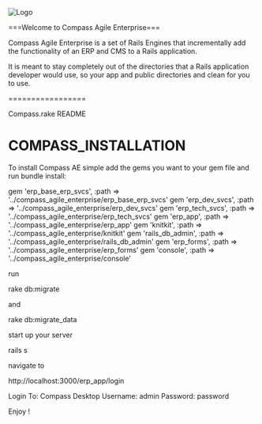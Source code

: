 ![Logo](http://github.com/portablemind/compass_agile_enterprise/raw/master/engines/erp_app/public/images/art/compass-logo-1-medium.png)

===Welcome to Compass Agile Enterprise===

Compass Agile Enterprise is a set of Rails Engines that incrementally add the functionality of an ERP and CMS to a Rails application.

It is meant to stay completely out of the directories that a Rails application developer would use, so your app and public directories and clean for you to use.

=================

Compass.rake README

 
COMPASS_INSTALLATION
====================
 
 To install Compass AE simple add the gems you want to your gem file and run bundle install:
 
 gem 'erp_base_erp_svcs', :path => '../compass_agile_enterprise/erp_base_erp_svcs'
 gem 'erp_dev_svcs', :path => '../compass_agile_enterprise/erp_dev_svcs'
 gem 'erp_tech_svcs', :path => '../compass_agile_enterprise/erp_tech_svcs'
 gem 'erp_app', :path => '../compass_agile_enterprise/erp_app'
 gem 'knitkit', :path => '../compass_agile_enterprise/knitkit'
 gem 'rails_db_admin', :path => '../compass_agile_enterprise/rails_db_admin'
 gem 'erp_forms', :path => '../compass_agile_enterprise/erp_forms'
 gem 'console', :path => '../compass_agile_enterprise/console'
 
 run 
 
 rake db:migrate
 
 and
 
 rake db:migrate_data
 
 start up your server 
 
 rails s
 
 navigate to 
 
 http://localhost:3000/erp_app/login
 
 Login To: Compass Desktop
 Username: admin
 Password: password
 
 Enjoy !
 
